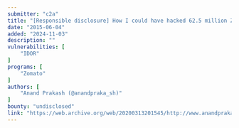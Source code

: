 ```yaml
---
submitter: "c2a"
title: "[Responsible disclosure] How I could have hacked 62.5 million Zomato Users"
date: "2015-06-04"
added: "2024-11-03"
description: ""
vulnerabilities: [
    "IDOR"
]
programs: [
    "Zomato"
]
authors: [
    "Anand Prakash (@anandpraka_sh)"
]
bounty: "undisclosed"
link: "https://web.archive.org/web/20200313201545/http://www.anandpraka.sh/2015/06/how-i-hacked-zomatocom-to-see-data-of.html"
---
```




